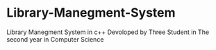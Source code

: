 # Library-Manegment-System
Library Manegment System in c++ Devoloped by Three Student in The second year in Computer Science
